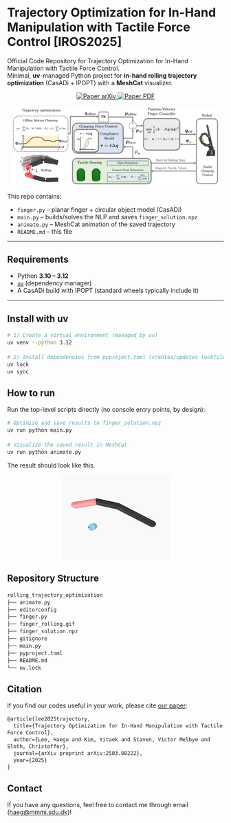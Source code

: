 # Trajectory Optimization for In-Hand Manipulation with Tactile Force Control [IROS2025]

Official Code Repository for Trajectory Optimization for In-Hand Manipulation with Tactile Force Control.  
Minimal, **uv**-managed Python project for **in-hand rolling trajectory optimization** (CasADi + IPOPT) with a **MeshCat** visualizer.

<p align="center">
    <a href='https://arxiv.org/abs/2503.08222'>
      <img src='https://img.shields.io/badge/Paper-arXiv-red?style=plastic&logo=arXiv&logoColor=red' alt='Paper arXiv'>
    </a>
    <a href='https://arxiv.org/pdf/2503.08222'>
      <img src='https://img.shields.io/badge/Paper-PDF-FF9547?style=plastic&logo=adobeacrobatreader&logoColor=FF9547' alt='Paper PDF'>
    </a>
    <!-- <a href='https://github.com/benthebear93/rolling_trajectory_optimization'>
      <img src='https://img.shields.io/badge/Project-Page-66C0FF?style=plastic&logo=Google%20chrome&logoColor=66C0FF' alt='Project Page'>
    </a> -->
</p>
<div align="center">
  <img src="framework.png" alt="main" width="95%">
</div>

This repo contains:
- `finger.py` – planar finger + circular object model (CasADi)
- `main.py` – builds/solves the NLP and saves `finger_solution.npz`
- `animate.py` – MeshCat animation of the saved trajectory
- `README.md` – this file

---

## Requirements

- Python **3.10 – 3.12**
- [`uv`](https://docs.astral.sh/uv/) (dependency manager)
- A CasADi build with IPOPT (standard wheels typically include it)

---

## Install with uv

```bash
# 1) Create a virtual environment (managed by uv)
uv venv --python 3.12

# 2) Install dependencies from pyproject.toml (creates/updates lockfile)
uv lock
uv sync
```

## How to run

Run the top-level scripts directly (no console entry points, by design):
```bash
# Optimize and save results to finger_solution.npz
uv run python main.py

# Visualize the saved result in MeshCat
uv run python animate.py
```
The result should look like this.
<div align="center">
  <img src="finger_rolling.gif" alt="main" width="50%">
</div>

## Repository Structure
```bash
rolling_trajectory_optimization
├── animate.py
├── editorconfig
├── finger.py
├── finger_rolling.gif
├── finger_solution.npz
├── gitignore
├── main.py
├── pyproject.toml
├── README.md
└── uv.lock
```
## Citation

If you find our codes useful in your work, please cite [our paper](https://arxiv.org/abs/2503.08222):

```
@article{lee2025trajectory,
  title={Trajectory Optimization for In-Hand Manipulation with Tactile Force Control},
  author={Lee, Haegu and Kim, Yitaek and Staven, Victor Melbye and Sloth, Christoffer},
  journal={arXiv preprint arXiv:2503.08222},
  year={2025}
}
```

## Contact

If you have any questions, feel free to contact me through email ([haeg@mmmi.sdu.dk](mailto:haeg@mmmi.sdu.dk))!